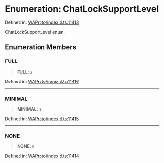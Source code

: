 # Enumeration: ChatLockSupportLevel

Defined in: [WAProto/index.d.ts:11413](https://github.com/Fokusdotid/Baileys/blob/4aa08196a497251af5be42856601e02d8a85cce8/WAProto/index.d.ts#L11413)

ChatLockSupportLevel enum.

## Enumeration Members

### FULL

> **FULL**: `2`

Defined in: [WAProto/index.d.ts:11416](https://github.com/Fokusdotid/Baileys/blob/4aa08196a497251af5be42856601e02d8a85cce8/WAProto/index.d.ts#L11416)

***

### MINIMAL

> **MINIMAL**: `1`

Defined in: [WAProto/index.d.ts:11415](https://github.com/Fokusdotid/Baileys/blob/4aa08196a497251af5be42856601e02d8a85cce8/WAProto/index.d.ts#L11415)

***

### NONE

> **NONE**: `0`

Defined in: [WAProto/index.d.ts:11414](https://github.com/Fokusdotid/Baileys/blob/4aa08196a497251af5be42856601e02d8a85cce8/WAProto/index.d.ts#L11414)

